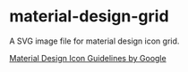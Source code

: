 # material-design-grid

A SVG image file for material design icon grid.

[Material Design Icon Guidelines by Google](http://www.google.com/design/spec/style/icons.html, "Material Design Icon Guidelines")
